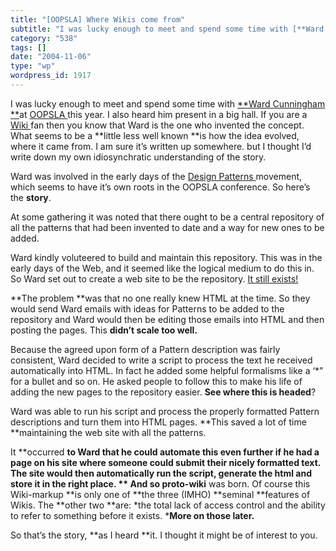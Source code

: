 ```yaml
---
title: "[OOPSLA] Where Wikis come from"
subtitle: "I was lucky enough to meet and spend some time with [**Ward Cunningham **](http://c2.com/cgi/wiki?Wa..."
category: "538"
tags: []
date: "2004-11-06"
type: "wp"
wordpress_id: 1917
---
```

I was lucky enough to meet and spend some time with [**Ward Cunningham **](http://c2.com/cgi/wiki?WardCunningham)at [OOPSLA ](http://www.oopsla.org/2004/ShowPage.do?id=Home)this year. I also heard him present in a big hall. If you are a [Wiki ](http://en.wikipedia.org/wiki/Wiki)fan then you know that Ward is the one who invented the concept. 
What seems to be a **little less well known **is how the idea evolved, where it came from. I am sure it’s written up somewhere. but I thought I’d write down my own idiosynchratic understanding of the story.

Ward was involved in the early days of the [Design Patterns ](http://en.wikipedia.org/wiki/Design_pattern_(computer_science))movement, which seems to have it’s own roots in the OOPSLA conference. So here’s the **story**.

At some gathering it was noted that there ought to be a central repository of all the patterns that had been invented to date and a way for new ones to be added.

Ward kindly voluteered to build and maintain this repository. This was in the early days of the Web, and it seemed like the logical medium to do this in. So Ward set out to create a web site to be the repository. [It still exists!](http://c2.com/cgi/wiki?PortlandPatternRepository)

**The problem **was that no one really knew HTML at the time. So they would send Ward emails with ideas for Patterns to be added to the repository and Ward would then be editing those emails into HTML and then posting the pages. This **didn’t scale too well.**

Because the agreed upon form of a Pattern description was fairly consistent, Ward decided to write a script to process the text he received automatically into HTML. In fact he added some helpful formalisms like a ‘*” for a bullet and so on. He asked people to follow this to make his life of adding the new pages to the repository easier. **See where this is headed**?

Ward was able to run his script and process the properly formatted Pattern descriptions and turn them into HTML pages. **This saved a lot of time **maintaining the web site with all the patterns.

It **occurred **to Ward that he could automate this even further if he had a page on his site where someone could submit their nicely formatted text. The site would then automatically run the script, generate the html and store it in the right place. 
**
And so proto-wiki** was born. Of course this Wiki-markup **is only one of **the three (IMHO) **seminal **features of Wikis. The **other two **are: *the total lack of access control and the ability to refer to something before it exists. ***More on those later.**

So that’s the story, **as I heard **it. I thought it might be of interest to you.